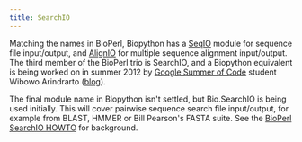 ```yaml
---
title: SearchIO
---
```


Matching the names in BioPerl, Biopython has a [SeqIO](SeqIO "wikilink")
module for sequence file input/output, and [AlignIO](AlignIO "wikilink")
for multiple sequence alignment input/output. The third member of the
BioPerl trio is SearchIO, and a Biopython equivalent is being worked on
in summer 2012 by [Google Summer of
Code](Google_Summer_of_Code "wikilink") student Wibowo Arindrarto
([blog](http://bow.web.id/blog/tag/gsoc/)).

The final module name in Biopython isn't settled, but Bio.SearchIO is
being used initially. This will cover pairwise sequence search file
input/output, for example from BLAST, HMMER or Bill Pearson's FASTA
suite. See the [BioPerl SearchIO
HOWTO](http://www.bioperl.org/wiki/HOWTO:SearchIO) for background.
